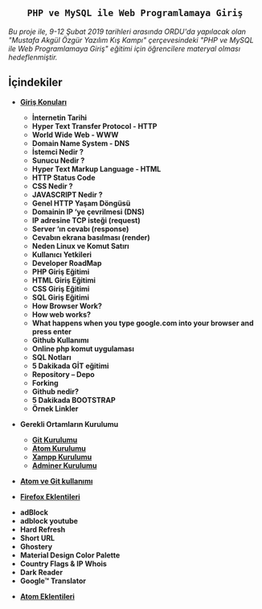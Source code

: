 
<h2 align="center"><code>PHP ve MySQL ile Web Programlamaya Giriş</code></h2>
<i>Bu proje ile, 9-12 Şubat 2019 tarihleri arasında ORDU'da yapılacak olan "Mustafa Akgül Özgür Yazılım Kış Kampı" çerçevesindeki "PHP ve MySQL ile Web Programlamaya Giriş" eğitimi için öğrencilere materyal olması hedeflenmiştir.</i>

## İçindekiler

- **[Giriş Konuları](https://github.com/kemtake/PHP-Egitimi/blob/master/giris.konulari.md)**
  * **İnternetin Tarihi**
  * **Hyper Text Transfer Protocol - HTTP**
  * **World Wide Web - WWW**
  * **Domain Name System - DNS**
  * **İstemci Nedir ?**
  * **Sunucu Nedir ?**
  * **Hyper Text Markup Language - HTML**
  * **HTTP Status Code**
  * **CSS Nedir ?**
  * **JAVASCRIPT Nedir ?**
  * **Genel HTTP Yaşam Döngüsü**
   + **Domainin IP ‘ye çevrilmesi (DNS)**
   + **IP adresine TCP isteği (request)**
   + **Server ‘ın cevabı (response)**
   + **Cevabın ekrana basılması (render)**
  * **Neden Linux ve Komut Satırı**
  * **Kullanıcı Yetkileri**
  * **Developer RoadMap**
  * **PHP Giriş Eğitimi**
  * **HTML Giriş Eğitimi**
  * **CSS Giriş Eğitimi**
  * **SQL Giriş Eğitimi**
  * **How Browser Work?**
  * **How web works?**
  * **What happens when you type google.com into your browser and press enter**
  * **Github Kullanımı**
  * **Online php komut uygulaması**
  * **SQL Notları**
  * **5 Dakikada GİT eğitimi**
   * **Repository – Depo**
   * **Forking**
   * **Github nedir?**
  * **5 Dakikada BOOTSTRAP**
  * **Örnek Linkler**
- **Gerekli Ortamların Kurulumu**
  * **[Git Kurulumu](https://github.com/kemtake/PHP-Egitimi/blob/master/kurulum.git.md)**
  * **[Atom Kurulumu](https://github.com/kemtake/PHP-Egitimi/blob/master/kurulum.atom.md)**
  * **[Xampp Kurulumu](https://github.com/kemtake/PHP-Egitimi/blob/master/kurulum.xampp.md)**
  * **[Adminer Kurulumu](https://github.com/kemtake/PHP-Egitimi/blob/master/kurulum.adminer.md)**
- **[Atom ve Git kullanımı](https://github.com/kemtake/PHP-Egitimi/blob/master/kullan%C4%B1m.atom.git.md)**

- **[Firefox Eklentileri](https://github.com/kemtake/PHP-Egitimi/blob/master/eklentiler.firefox.md)**
 * **adBlock**
 * **adblock youtube**
 * **Hard Refresh**
 * **Short URL**
 * **Ghostery**
 * **Material Design Color Palette**
 * **Country Flags & IP Whois**
 * **Dark Reader**
 * **Google™ Translator**
- **[Atom Eklentileri](https://github.com/kemtake/PHP-Egitimi/blob/master/eklentiler.atom.md)**
